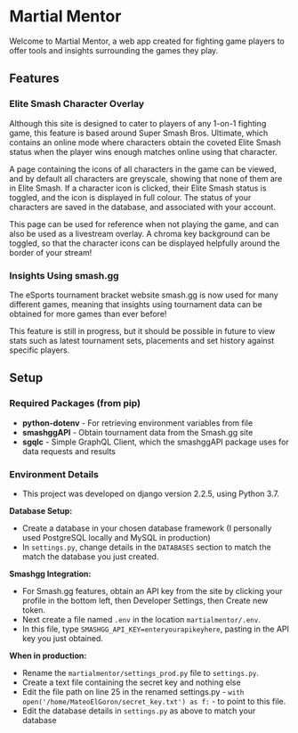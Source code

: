 # Martial Mentor
Welcome to Martial Mentor, a web app created for fighting game players to offer tools and insights surrounding the games they play.

## Features
### Elite Smash Character Overlay
Although this site is designed to cater to players of any 1-on-1 fighting game, this feature is based around 
Super Smash Bros. Ultimate, which contains an online mode where characters obtain the coveted Elite Smash status when
the player wins enough matches online using that character.

A page containing the icons of all characters in the game can be viewed, and by default all characters are greyscale,
showing that none of them are in Elite Smash. If a character icon is clicked, their Elite Smash status is toggled,
and the icon is displayed in full colour. The status of your characters are saved in the database, and associated with your account.

This page can be used for reference when not playing the game, and can also be used as a livestream overlay.
A chroma key background can be toggled, so that the character icons can be displayed helpfully around the border of your stream!

### Insights Using smash.gg
The eSports tournament bracket website smash.gg is now used for many different games, meaning that insights using
tournament data can be obtained for more games than ever before!

This feature is still in progress, but it should be possible in future to view stats such as latest tournament sets,
placements and set history against specific players.

## Setup
### Required Packages (from pip)
- **python-dotenv** - For retrieving environment variables from file
- **smashggAPI** - Obtain tournament data from the Smash.gg site
- **sgqlc** - Simple GraphQL Client, which the smashggAPI package uses for data requests and results

### Environment Details
- This project was developed on django version 2.2.5, using Python 3.7.

**Database Setup:**
- Create a database in your chosen database framework (I personally used PostgreSQL locally and MySQL in production)
- In ```settings.py```, change details in the ```DATABASES``` section to match the match the database you just created.

**Smashgg Integration:**
- For Smash.gg features, obtain an API key from the site by clicking your profile in the bottom left, then Developer Settings, then Create new token.
- Next create a file named ```.env``` in the location ```martialmentor/.env```.
- In this file, type ```SMASHGG_API_KEY=enteryourapikeyhere```, pasting in the API key you just obtained.

**When in production:**
- Rename the ```martialmentor/settings_prod.py``` file to ```settings.py```.
- Create a text file containing the secret key and nothing else
- Edit the file path on line 25 in the renamed settings.py - ```with open('/home/MateoElGoron/secret_key.txt') as f:``` - to point to this file.
- Edit the database details in ```settings.py``` as above to match your database